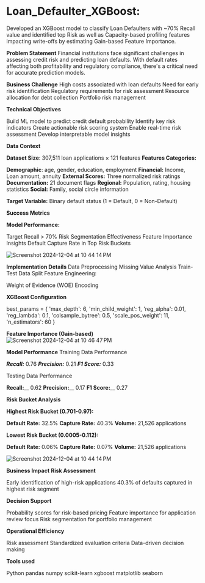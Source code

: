 # Loan_Defaulter_XGBoost:
Developed an XGBoost model to classify Loan Defaulters with ~70% Recall value and identified top Risk as well as Capacity-based profiling features impacting write-offs by estimating Gain-based Feature Importance. 


**Problem Statement**
Financial institutions face significant challenges in assessing credit risk and predicting loan defaults. With default rates affecting both profitability and regulatory compliance, there's a critical need for accurate prediction models.

**Business Challenge**
High costs associated with loan defaults
Need for early risk identification
Regulatory requirements for risk assessment
Resource allocation for debt collection
Portfolio risk management

**Technical Objectives**

Build ML model to predict credit default probability
Identify key risk indicators
Create actionable risk scoring system
Enable real-time risk assessment
Develop interpretable model insights

**Data Context**

**Dataset Size**: 307,511 loan applications × 121 features
**Features Categories:**

**Demographic**: age, gender, education, employment
**Financial:** Income, Loan amount, annuity
**External Scores:** Three normalized risk ratings
**Documentation:** 21 document flags
**Regional:** Population, rating, housing statistics
**Social:** Family, social circle information


**Target Variable:** Binary default status (1 = Default, 0 = Non-Default)

**Success Metrics**

**Model Performance:**

Target Recall > 70%
Risk Segmentation Effectiveness
Feature Importance Insights
Default Capture Rate in Top Risk Buckets

![Screenshot 2024-12-04 at 10 44 14 PM](https://github.com/user-attachments/assets/5e652de8-719b-4c64-ad89-b8c5439d30e2)



**Implementation Details**
Data Preprocessing
Missing Value Analysis
Train-Test Data Split
Feature Engineering:

Weight of Evidence (WOE) Encoding

**XGBoost Configuration**

best_params = {
    'max_depth': 6,
    'min_child_weight': 1,
    'reg_alpha': 0.01,
    'reg_lambda': 0.1,
    'colsample_bytree': 0.5,
    'scale_pos_weight': 11,
    'n_estimators': 60
}

**Feature Importance (Gain-based)**
![Screenshot 2024-12-04 at 10 46 47 PM](https://github.com/user-attachments/assets/e178a60e-4d97-4cf8-8618-1ec19e44be40)

**Model Performance**
Training Data Performance

_**Recall:**_ 0.76
_**Precision:**_ 0.21
_**F1 Score:**_ 0.33

Testing Data Performance

**Recall:**__ 0.62
**Precision:**__ 0.17
**F1 Score:**__ 0.27

**Risk Bucket Analysis**

**Highest Risk Bucket (0.701-0.97):**

**Default Rate:** 32.5%
**Capture Rate:** 40.3%
**Volume:** 21,526 applications


**Lowest Risk Bucket (0.0005-0.112):**

**Default Rate:** 0.06%
**Capture Rate:** 0.07%
**Volume:** 21,526 applications

![Screenshot 2024-12-04 at 10 44 14 PM](https://github.com/user-attachments/assets/bdf58721-fbf7-4d3e-b520-a0fa51529edb)


**Business Impact**
**Risk Assessment**

Early identification of high-risk applications
40.3% of defaults captured in highest risk segment


**Decision Support**

Probability scores for risk-based pricing
Feature importance for application review focus
Risk segmentation for portfolio management

**Operational Efficiency**

Risk assessment
Standardized evaluation criteria
Data-driven decision making

**Tools used**

Python
pandas
numpy
scikit-learn
xgboost
matplotlib
seaborn

